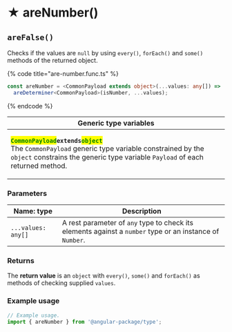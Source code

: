 # ★ areNumber()

## `areFalse()`

Checks if the values are `null` by using `every()`, `forEach()` and `some()` methods of the returned object.

{% code title="are-number.func.ts" %}
```typescript
const areNumber = <CommonPayload extends object>(...values: any[]) =>
  areDeterminer<CommonPayload>(isNumber, ...values);
```
{% endcode %}

| Generic type variables                                                                                                                                                                                                                                                                                                                                                            |
| --------------------------------------------------------------------------------------------------------------------------------------------------------------------------------------------------------------------------------------------------------------------------------------------------------------------------------------------------------------------------------- |
| <p><mark style="color:green;"><strong><code>CommonPayload</code></strong></mark><strong><code>extends</code></strong><mark style="color:green;"><strong><code>object</code></strong></mark><br>The <code>CommonPayload</code> generic type variable constrained by the <code>object</code> constrains the generic type variable <code>Payload</code> of each returned method.</p> |

### Parameters

| Name: type         | Description                                                                                              |
| ------------------ | -------------------------------------------------------------------------------------------------------- |
| `...values: any[]` | A rest parameter of `any` type to check its elements against a `number` type or an instance of `Number`. |

### Returns

The **return value** is an `object` with `every()`, `some()` and `forEach()` as methods of checking supplied `values`.

### Example usage

```typescript
// Example usage.
import { areNumber } from '@angular-package/type';


```

